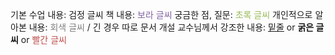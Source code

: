 기본 수업 내용:     검정 글씨
책 내용:     <font color="#8064a2">보라 글씨</font>
궁금한 점, 질문:     <font color="#9bbb59">초록 글씨</font>
개인적으로 알아본 내용:     <font color="#7f7f7f">회색 글씨</font> / 긴 경우 따로 문서 개설
교수님께서 강조한 내용:     <u>밑줄</u> or **굵은 글씨** or <font color="#c0504d">빨간 글씨</font>

